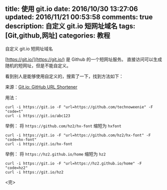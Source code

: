 title: 使用 git.io
date: 2016/10/30 13:27:06 
updated: 2016/11/21 00:53:58
comments: true
description: 自定义 git.io 短网址域名
tags: [Git,github,网址]
categories: 教程
---

自定义 git.io 短网址域名

[https://git.io/](https://git.io/) 是 Github 的一个短网址服务。
直接访问可以生成随机的短网址，但是不能自定义。
<!--more-->
看到别人是能够使用自定义的，搜索了一下，找到方法如下：

来源：[Git.io: GitHub URL Shortener](https://github.com/blog/985-git-io-github-url-shortener)

用法：
```
curl -i https://git.io -F "url=https://github.com/technoweenie" -F "code=t"
curl -i https://git.io/abc123
```

举例：
将 `https://github.com/hz2/hx-font` 缩短为 `hxfont`

```
curl -i https://git.io -F "url=https://github.com/hz2/hx-font" -F "code=hx-font"
curl -i https://git.io/hx-font
```
举例：
将 `https://hz2.github.io/home` 缩短为 `hz2`

```
curl -i https://git.io -F "url=https://hz2.github.io/home" -F "code=hz2"
curl -i https://git.io/hz2
```
<完>
